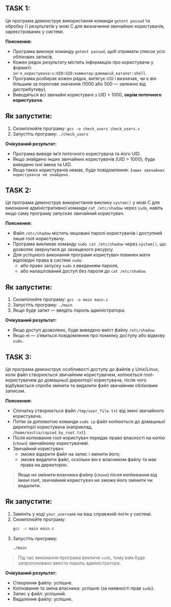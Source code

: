## TASK 1:

Ця програма демонструє використання команди `getent passwd` та обробку її результатів у мові C для визначення звичайних користувачів, зареєстрованих у системі.

**Пояснення:**
- Програма виконує команду `getent passwd`, щоб отримати список усіх облікових записів.
- Кожен рядок результату містить інформацію про користувача у форматі: `ім'я_користувача:x:UID:GID:коментар:домашній_каталог:shell`.
- Програма розбирає кожен рядок, витягує `UID` і визначає, чи є він більшим за порогове значення (1000 або 500 — залежно від дистрибутиву).
- Виводяться всі звичайні користувачі з UID > 1000, **окрім поточного користувача**.

## Як запустити:

1. Скомпілюйте програму: `gcc -o check_users check_users.c`
2. Запустіть програму: `./check_users`

**Очікуваний результат:**

- Програма виведе ім’я поточного користувача та його UID.
- Якщо знайдено інших звичайних користувачів (UID > 1000), буде виведено їхні імена та UID.
- Якщо таких користувачів немає, буде повідомлення: `Інших звичайних користувачів не знайдено.`

## TASK 2:

Ця програма демонструє використання виклику `system()` у мові C для виконання адміністративної команди `cat /etc/shadow` через `sudo`, навіть якщо саму програму запускає звичайний користувач.

**Пояснення:**
- Файл `/etc/shadow` містить хешовані паролі користувачів і доступний лише root-користувачу.
- Програма викликає команду `sudo cat /etc/shadow` через `system()`, що дозволяє звернутися до захищеного ресурсу.
- Для успішного виконання програми користувач повинен мати відповідні права в системі `sudo`:
  - або право запуску `sudo` з введенням пароля,
  - або налаштований доступ без пароля до `cat /etc/shadow`.

## Як запустити:

1. Скомпілюйте програму: `gcc -o main main.c`
2. Запустіть програму: `./main`
3. Якщо буде запит — введіть пароль адміністратора.

**Очікуваний результат:**

- Якщо доступ дозволено, буде виведено вміст файлу `/etc/shadow`.
- Якщо ні — з’явиться повідомлення про помилку доступу або відмову `sudo`.

## TASK 3:

Ця програма демонструє особливості доступу до файлів у Unix/Linux, коли файл створюється звичайним користувачем, копіюється root-користувачем до домашньої директорії користувача, після чого відбувається спроба змінити та видалити файл звичайним обліковим записом.

**Пояснення:**
- Спочатку створюється файл `/tmp/user_file.txt` від імені звичайного користувача.
- Потім за допомогою команди `sudo cp` файл копіюється до домашньої директорії користувача (наприклад, `/home/nastia/copied_by_root.txt`).
- Після копіювання root-користувач передає право власності на копію (`chown`) звичайному користувачеві.
- Звичайний користувач:
  - зможе відкрити файл на запис і змінити його;
  - зможе видалити файл, оскільки він є власником файлу та має права на директорію.

> **Якщо не змінити власника файлу (`chown`) після копіювання від імені root, звичайний користувач не зможе його змінити чи видалити.**

## Як запустити:

1. Замініть у коді `your_username` на ваш справжній логін у системі.
2. Скомпілюйте програму:
   ```bash
   gcc -o main main.c
   ```
3. Запустіть програму:
   ```bash
   ./main
   ```

>  Під час виконання програма викличе `sudo`, тому вам буде запропоновано ввести пароль адміністратора.

**Очікуваний результат:**

- Створення файлу: успішне.
- Копіювання та зміна власника: успішне (за наявності прав `sudo`).
- Запис у файл: успішний.
- Видалення файлу: успішне.